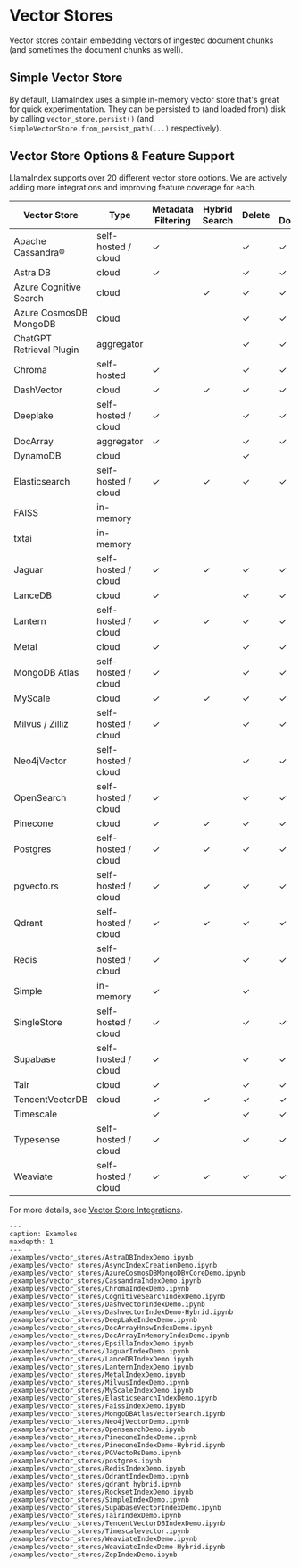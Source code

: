# Vector Stores

Vector stores contain embedding vectors of ingested document chunks
(and sometimes the document chunks as well).

## Simple Vector Store

By default, LlamaIndex uses a simple in-memory vector store that's great for quick experimentation.
They can be persisted to (and loaded from) disk by calling `vector_store.persist()` (and `SimpleVectorStore.from_persist_path(...)` respectively).

## Vector Store Options & Feature Support

LlamaIndex supports over 20 different vector store options.
We are actively adding more integrations and improving feature coverage for each.

| Vector Store             | Type                | Metadata Filtering | Hybrid Search | Delete | Store Documents | Async |
| ------------------------ | ------------------- | ------------------ | ------------- | ------ | --------------- | ----- |
| Apache Cassandra®       | self-hosted / cloud | ✓                  |               | ✓      | ✓               |       |
| Astra DB                 | cloud               | ✓                  |               | ✓      | ✓               |       |
| Azure Cognitive Search   | cloud               |                    | ✓             | ✓      | ✓               |       |
| Azure CosmosDB MongoDB   | cloud               |                    |               | ✓      | ✓               |       |
| ChatGPT Retrieval Plugin | aggregator          |                    |               | ✓      | ✓               |       |
| Chroma                   | self-hosted         | ✓                  |               | ✓      | ✓               |       |
| DashVector               | cloud               | ✓                  | ✓             | ✓      | ✓               |       |
| Deeplake                 | self-hosted / cloud | ✓                  |               | ✓      | ✓               |       |
| DocArray                 | aggregator          | ✓                  |               | ✓      | ✓               |       |
| DynamoDB                 | cloud               |                    |               | ✓      |                 |       |
| Elasticsearch            | self-hosted / cloud | ✓                  | ✓             | ✓      | ✓               | ✓     |
| FAISS                    | in-memory           |                    |               |        |                 |       |
| txtai                    | in-memory           |                    |               |        |                 |       |
| Jaguar                   | self-hosted / cloud | ✓                  | ✓             | ✓      | ✓               |       |
| LanceDB                  | cloud               | ✓                  |               | ✓      | ✓               |       |
| Lantern                  | self-hosted / cloud | ✓                  | ✓             | ✓      | ✓               | ✓     |
| Metal                    | cloud               | ✓                  |               | ✓      | ✓               |       |
| MongoDB Atlas            | self-hosted / cloud | ✓                  |               | ✓      | ✓               |       |
| MyScale                  | cloud               | ✓                  | ✓             | ✓      | ✓               |       |
| Milvus / Zilliz          | self-hosted / cloud | ✓                  |               | ✓      | ✓               |       |
| Neo4jVector              | self-hosted / cloud |                    |               | ✓      | ✓               |       |
| OpenSearch               | self-hosted / cloud | ✓                  |               | ✓      | ✓               |       |
| Pinecone                 | cloud               | ✓                  | ✓             | ✓      | ✓               |       |
| Postgres                 | self-hosted / cloud | ✓                  | ✓             | ✓      | ✓               | ✓     |
| pgvecto.rs               | self-hosted / cloud | ✓                  | ✓             | ✓      | ✓               |       |
| Qdrant                   | self-hosted / cloud | ✓                  | ✓             | ✓      | ✓               | ✓     |
| Redis                    | self-hosted / cloud | ✓                  |               | ✓      | ✓               |       |
| Simple                   | in-memory           | ✓                  |               | ✓      |                 |       |
| SingleStore              | self-hosted / cloud | ✓                  |               | ✓      | ✓               |       |
| Supabase                 | self-hosted / cloud | ✓                  |               | ✓      | ✓               |       |
| Tair                     | cloud               | ✓                  |               | ✓      | ✓               |       |
| TencentVectorDB          | cloud               | ✓                  | ✓             | ✓      | ✓               |       |
| Timescale                |                     | ✓                  |               | ✓      | ✓               | ✓     |
| Typesense                | self-hosted / cloud | ✓                  |               | ✓      | ✓               |       |
| Weaviate                 | self-hosted / cloud | ✓                  | ✓             | ✓      | ✓               |       |

For more details, see [Vector Store Integrations](/community/integrations/vector_stores.md).

```{toctree}
---
caption: Examples
maxdepth: 1
---
/examples/vector_stores/AstraDBIndexDemo.ipynb
/examples/vector_stores/AsyncIndexCreationDemo.ipynb
/examples/vector_stores/AzureCosmosDBMongoDBvCoreDemo.ipynb
/examples/vector_stores/CassandraIndexDemo.ipynb
/examples/vector_stores/ChromaIndexDemo.ipynb
/examples/vector_stores/CognitiveSearchIndexDemo.ipynb
/examples/vector_stores/DashvectorIndexDemo.ipynb
/examples/vector_stores/DashvectorIndexDemo-Hybrid.ipynb
/examples/vector_stores/DeepLakeIndexDemo.ipynb
/examples/vector_stores/DocArrayHnswIndexDemo.ipynb
/examples/vector_stores/DocArrayInMemoryIndexDemo.ipynb
/examples/vector_stores/EpsillaIndexDemo.ipynb
/examples/vector_stores/JaguarIndexDemo.ipynb
/examples/vector_stores/LanceDBIndexDemo.ipynb
/examples/vector_stores/LanternIndexDemo.ipynb
/examples/vector_stores/MetalIndexDemo.ipynb
/examples/vector_stores/MilvusIndexDemo.ipynb
/examples/vector_stores/MyScaleIndexDemo.ipynb
/examples/vector_stores/ElasticsearchIndexDemo.ipynb
/examples/vector_stores/FaissIndexDemo.ipynb
/examples/vector_stores/MongoDBAtlasVectorSearch.ipynb
/examples/vector_stores/Neo4jVectorDemo.ipynb
/examples/vector_stores/OpensearchDemo.ipynb
/examples/vector_stores/PineconeIndexDemo.ipynb
/examples/vector_stores/PineconeIndexDemo-Hybrid.ipynb
/examples/vector_stores/PGVectoRsDemo.ipynb
/examples/vector_stores/postgres.ipynb
/examples/vector_stores/RedisIndexDemo.ipynb
/examples/vector_stores/QdrantIndexDemo.ipynb
/examples/vector_stores/qdrant_hybrid.ipynb
/examples/vector_stores/RocksetIndexDemo.ipynb
/examples/vector_stores/SimpleIndexDemo.ipynb
/examples/vector_stores/SupabaseVectorIndexDemo.ipynb
/examples/vector_stores/TairIndexDemo.ipynb
/examples/vector_stores/TencentVectorDBIndexDemo.ipynb
/examples/vector_stores/Timescalevector.ipynb
/examples/vector_stores/WeaviateIndexDemo.ipynb
/examples/vector_stores/WeaviateIndexDemo-Hybrid.ipynb
/examples/vector_stores/ZepIndexDemo.ipynb
```
